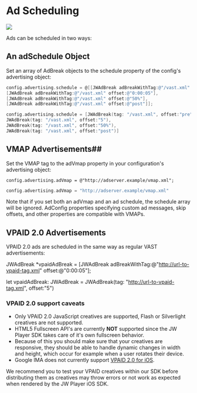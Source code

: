 # Ad Scheduling

<img src="https://img.shields.io/badge/SDK-iOS%20v3-0AAC29.svg?logo=apple">

Ads can be scheduled in two ways:

## An adSchedule Object

Set an array of AdBreak objects to the schedule property of the config's advertising object:

```Objective-C
config.advertising.schedule = @[[JWAdBreak adBreakWithTag:@"/vast.xml" offset:@"pre"],
[JWAdBreak adBreakWithTag:@"/vast.xml" offset:@"0:00:05"],
[JWAdBreak adBreakWithTag:@"/vast.xml" offset:@"50%"],
[JWAdBreak adBreakWithTag:@"/vast.xml" offset:@"post"]];
```

```swift
config.advertising.schedule = [JWAdBreak(tag: "/vast.xml", offset:"pre"),
JWAdBreak(tag: "/vast.xml", offset:"5"),
JWAdBreak(tag: "/vast.xml", offset:"50%"),
JWAdBreak(tag: "/vast.xml", offset:"post")]
```

## VMAP Advertisements##

Set the VMAP tag to the adVmap property in your configuration's advertising object:

```objc
config.advertising.adVmap = @"http://adserver.example/vmap.xml";
```
```swift
config.advertising.adVmap = "http://adserver.example/vmap.xml"
```

Note that if you set both an adVmap and an ad schedule, the schedule array will be ignored. 
AdConfig properties specifying custom ad messages, skip offsets, and other properties are compatible with VMAPs.

## VPAID 2.0 Advertisements

VPAID 2.0 ads are scheduled in the same way as regular VAST advertisements:

JWAdBreak *vpaidAdBreak = [JWAdBreak adBreakWithTag:@"http://url-to-vpaid-tag.xml" offset:@"0:00:05"];

let vpaidAdBreak: JWAdBreak = JWAdBreak(tag: "http://url-to-vpaid-tag.xml", offset:"5")

### VPAID 2.0 support caveats

* Only VPAID 2.0 JavaScript creatives are supported, Flash or Silverlight creatives are not supported.
* HTML5 Fullscreen API's are currently **NOT** supported since the JW Player SDK takes care of it's own fullscreen behavior.
* Because of this you should make sure that your creatives are responsive, they should be able to handle dynamic changes in width and height, which occur for example when a user rotates their device.
* Google IMA does not currently support [VPAID 2.0 for iOS](https://developers.google.com/interactive-media-ads/docs/sdks/ios/compatibility).

We recommend you to test your VPAID creatives within our SDK before distributing them as creatives may throw errors or not work as expected when rendered by the JW Player iOS SDK.
